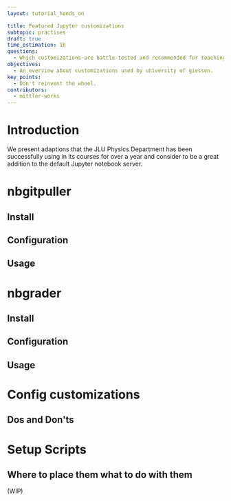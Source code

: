 ```yaml
---
layout: tutorial_hands_on

title: Featured Jupyter customizations
subtopic: practises
draft: true
time_estimation: 1h
questions:
  - Which customizations are battle-tested and recommended for teaching?
objectives:
  - An overview about customizations used by university of giessen.
key_points:
  - Don't reinvent the wheel.
contributors:
  - mittler-works
---
```


# Introduction

We present adaptions that the JLU Physics Department has been successfully using in its courses for over a year and consider to be a great addition to the default Jupyter notebook server.

# nbgitpuller

## Install

## Configuration

## Usage

# nbgrader

## Install

## Configuration

## Usage

# Config customizations

## Dos and Don'ts

# Setup Scripts

## Where to place them what to do with them

(WIP)